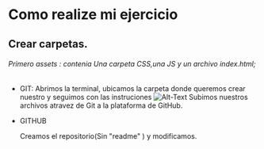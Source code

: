 # Como realize mi ejercicio
## Crear carpetas.
###### Primero assets : contenia Una carpeta CSS,una JS y un archivo index.html;
*  GIT: 
	Abrimos la terminal, ubicamos la carpeta donde queremos crear nuestro
	y seguimos con las instruciones 
	![Alt-Text](img/git.png)
	Subimos nuestros archivos atravez de Git a la plataforma de GitHub. 
*  GITHUB
    
    Creamos el repositorio(Sin "readme" ) y modificamos.
    